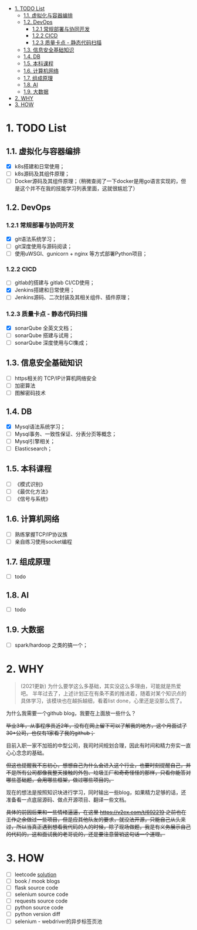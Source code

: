 - [1. TODO List](#1-todo-list)
  - [1.1. 虚拟化与容器编排](#11-虚拟化与容器编排)
  - [1.2. DevOps](#12-devops)
    - [1.2.1 常规部署与协同开发](#121-常规部署与协同开发)
    - [1.2.2 CICD](#122-cicd)
    - [1.2.3 质量卡点 - 静态代码扫描](#123-质量卡点---静态代码扫描)
  - [1.3. 信息安全基础知识](#13-信息安全基础知识)
  - [1.4. DB](#14-db)
  - [1.5. 本科课程](#15-本科课程)
  - [1.6. 计算机网络](#16-计算机网络)
  - [1.7. 组成原理](#17-组成原理)
  - [1.8. AI](#18-ai)
  - [1.9. 大数据](#19-大数据)
- [2. WHY](#2-why)
- [3. HOW](#3-how)

# 1. TODO List
## 1.1. 虚拟化与容器编排
- [x] k8s搭建和日常使用；
- [ ] k8s源码及其组件原理；
- [ ] Docker源码及其组件原理；（稍微查阅了一下docker是用go语言实现的，但是这个并不在我的技能学习列表里面，这就很尴尬了）

## 1.2. DevOps
### 1.2.1 常规部署与协同开发
- [x] git语法系统学习；
- [ ] git深度使用与源码阅读；
- [ ] 使用uWSGI、gunicorn + nginx 等方式部署Python项目；
### 1.2.2 CICD
- [ ] gitlab的搭建与 gitlab CI/CD使用；
- [x] Jenkins搭建和日常使用；
- [ ] Jenkins源码、二次封装及其相关组件、插件原理；
### 1.2.3 质量卡点 - 静态代码扫描
- [x] sonarQube 全英文文档；
- [ ] sonarQube 搭建与试用；
- [ ] sonarQube 深度使用与CI集成；
## 1.3. 信息安全基础知识
- [ ] https相关的 TCP/IP计算机网络安全
- [ ] 加密算法
- [ ] 图解密码技术
## 1.4. DB
- [x] Mysql语法系统学习；
- [ ] Mysql事务、一致性保证、分表分页等概念；
- [ ] Mysql引擎相关；
- [ ] Elasticsearch；
## 1.5. 本科课程
- [ ] 《模式识别》
- [ ] 《最优化方法》
- [ ] 《信号与系统》

## 1.6. 计算机网络
- [ ] 熟练掌握TCP/IP协议族
- [ ] 亲自练习使用socket编程

## 1.7. 组成原理
- [ ] todo
## 1.8. AI
- [ ] todo

## 1.9. 大数据
- [ ] spark/hardoop 之类的搞一个；
# 2. WHY
> (2021更新) 为什么要学这么多基础，其实没这么多理由，可能就是热爱吧。
    半年过去了，上述计划正在有条不紊的推进着，随着对某个知识点的具体学习，该模块也在越拆越细，看着list done，心里还是没那么慌了。



为什么我需要一个github blog，我要在上面放一些什么？

~~毕业3年，从事程序员近2年，没有在网上留下可以了解我的地方，这个月面试了30+公司，也仅有1家看了我的github；~~

目前入职一家不加班的中型公司，我司时间规划合理，因此有时间和精力夯实一直心心念念的基础。

~~但这也提醒我不忘初心，想想自己为什么会进入这个行业，也要时刻提醒自己，并不是所有公司都像我整天接触的外包、垃圾工厂和奇奇怪怪的那样，只看你能答对哪些基础题，会用哪些框架，做过哪些项目的。~~

现在的想法是按照知识块进行学习，同时输出一些blog，如果精力足够的话，还准备看一点底层源码、做点开源项目、翻译一些文档。

~~具体的前因后果和一些情绪逼逼，在这里  <https://v2ex.com/t/692219>  之前也在工作之余做过一些项目，但是应其他队友的要求，就没法开源，只能自己从头来过，所以当真正遇到想看我代码的人的时候，除了现场做题，我是有义务展示自己的代码的，这和面试我的老哥说的，还是要注意营销这句话一个道理。~~

# 3. HOW
- [ ] leetcode [solution](docs/数据结构的轮子与算法.md)
- [ ] book / mook blogs 
- [ ] flask source code
- [ ] selenium source code
- [ ] requests source code
- [ ] python source code
- [ ] python version diff
- [ ] selenium - webdriver的异步标签页池
